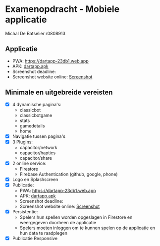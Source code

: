 
# Examenopdracht - Mobiele applicatie

Michal De Batselier r0808913


## Applicatie
- PWA: https://dartapp-23db1.web.app
- APK: [dartapp.apk](https://github.com/michaldb/DartApp/blob/d8aaa08652bb4f976db0320176e0494bd82699b2/dartapp.apk)
- Screenshot deadline: 
- Screenshot website online: [Screenshot](https://github.com/michaldb/DartApp/blob/e6a83934acd46456f3a45e46a411ec87ebfe566b/website-online.png)

## Minimale en uitgebreide vereisten
- [x] 4 dynamische pagina's:
    - classicbot
    - classicbotgame
    - stats
    - gamedetails
    - home
- [x] Navigatie tussen pagina's
- [x] 3 Plugins:
    - capacitor/network
    - capacitor/haptics
    - capacitor/share
- [x] 2 online service:
    - Firestore
    - Firebase Authentication (github, google, phone)
- [x] Logo en Splashscreen
- [x] Publicatie:
    - PWA: https://dartapp-23db1.web.app
    - APK: [dartapp.apk](https://github.com/michaldb/DartApp/blob/d8aaa08652bb4f976db0320176e0494bd82699b2/dartapp.apk)
    - Screenshot deadline:
    - Screenshot website online: [Screenshot](https://github.com/michaldb/DartApp/blob/e6a83934acd46456f3a45e46a411ec87ebfe566b/website-online.png)
- [x] Persistentie:
    - Spelers hun spellen worden opgeslagen in Firestore en weergegeven doorheen de applicatie
    - Spelers moeten inloggen om te kunnen spelen op de applicatie en hun data te raadplegen
- [x] Publicatie Responsive
